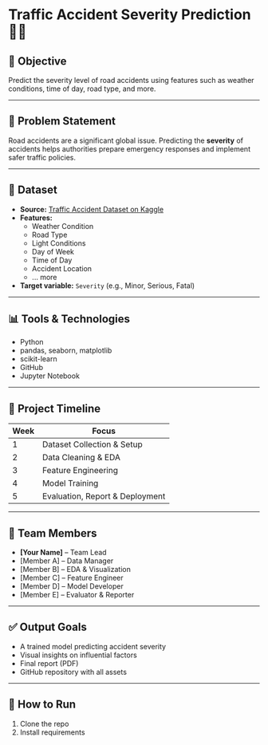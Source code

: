 # Traffic Accident Severity Prediction 🚗💥

## 📌 Objective

Predict the severity level of road accidents using features such as weather conditions, time of day, road type, and more.

---

## 🧠 Problem Statement

Road accidents are a significant global issue. Predicting the **severity** of accidents helps authorities prepare emergency responses and implement safer traffic policies.

---

## 📂 Dataset

- **Source:** [Traffic Accident Dataset on Kaggle](https://www.kaggle.com/)
- **Features:**
  - Weather Condition
  - Road Type
  - Light Conditions
  - Day of Week
  - Time of Day
  - Accident Location
  - ... more
- **Target variable:** `Severity` (e.g., Minor, Serious, Fatal)

---

## 📊 Tools & Technologies

- Python
- pandas, seaborn, matplotlib
- scikit-learn
- GitHub
- Jupyter Notebook

---

## 📅 Project Timeline

| Week | Focus                           |
| ---- | ------------------------------- |
| 1    | Dataset Collection & Setup      |
| 2    | Data Cleaning & EDA             |
| 3    | Feature Engineering             |
| 4    | Model Training                  |
| 5    | Evaluation, Report & Deployment |

---

## 👥 Team Members

- **[Your Name]** – Team Lead
- [Member A] – Data Manager
- [Member B] – EDA & Visualization
- [Member C] – Feature Engineer
- [Member D] – Model Developer
- [Member E] – Evaluator & Reporter

---

## ✅ Output Goals

- A trained model predicting accident severity
- Visual insights on influential factors
- Final report (PDF)
- GitHub repository with all assets

---

## 🧪 How to Run

1. Clone the repo
2. Install requirements
